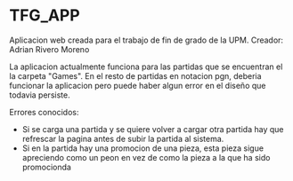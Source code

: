 # TFG_APP

Aplicacion web creada para el trabajo de fin de grado de la UPM.
Creador: Adrian Rivero Moreno

La aplicacion actualmente funciona para las partidas que se encuentran el la carpeta "Games". En el resto de partidas en notacion pgn, deberia funcionar la aplicacion pero puede haber algun error en el diseño  que todavia persiste.

Errores conocidos:
- Si se carga una partida y se quiere volver a cargar otra partida hay que refrescar la pagina antes de subir la partida al sistema.
- Si en la partida hay una promocion de una pieza, esta pieza sigue apreciendo como un peon en vez de como la pieza a la que ha sido promocionda

